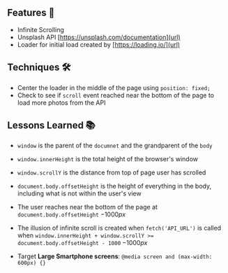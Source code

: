 ## Features 🥁
- Infinite Scrolling
- Unsplash API [https://unsplash.com/documentation](url)
- Loader for initial load created by [https://loading.io/](url)

## Techniques 🛠

- Center the loader in the middle of the page using `position: fixed;`
- Check to see if `scroll` event reached near the bottom of the page to load more photos from the API

## Lessons Learned 📚
- `window` is the parent of the `documnet` and the grandparent of the `body`

- `window.innerHeight` is the total height of the browser's window

- `window.scrollY` is the distance from top of page user has scrolled

- `document.body.offsetHeight` is the height of everything in the body, including what is not within the user's view

- The user reaches near the bottom of the page at `document.body.offsetHeight` $-      1000px$

- The illusion of infinite scroll is created when `fetch('API_URL')` is called when `window.innerHeight + window.scrollY >= document.body.offsetHeight - 1000` $-1000px$

- Target **Large Smartphone screens**: `@media screen and (max-width: 600px) {}`
